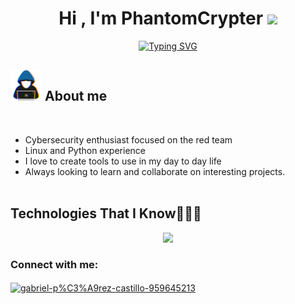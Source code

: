 <h1 align="center"><b>Hi , I'm PhantomCrypter </b><img src="https://media.giphy.com/media/hvRJCLFzcasrR4ia7z/giphy.gif" width="35"></h1>
<!--  -->
<p align="center">
  <a href="https://git.io/typing-svg"><img src="https://readme-typing-svg.demolab.com?font=Fira+Code&pause=1000&color=F70E0E&center=true&vCenter=true&random=false&width=435&lines=Welcome+to+my+GitHub;Azure+expertise;Virtualization+knowledge;Active+Learner%2FResearcher;Love+to+learn+new+stuffs..." alt="Typing SVG" /></a>


<br>


## <picture><img src = "https://github.com/0xAbdulKhalid/0xAbdulKhalid/raw/main/assets/mdImages/about_me.gif" width = 50px></picture> **About me**

<br>

-  Cybersecurity enthusiast focused on the red team
-  Linux and Python experience
-  I love to create tools to use in my day to day life
-  Always looking to learn and collaborate on interesting projects.
<br><br>

## **Technologies That I Know👨🏻‍💻**
<!--tech stack icons-->
<p align="center">
  <a href="https://skillicons.dev">
    <img src="https://skillicons.dev/icons?i=azure,bash,html,kali,py,sublime,ubuntu,&perline=14" />
  </a>
</p>

<h3 align="left">Connect with me:</h3>
<p align="left">
<a href="https://www.linkedin.com/in/gabriel-p%C3%A9rez-castillo-959645213/" target="blank"><img align="center" src="https://raw.githubusercontent.com/rahuldkjain/github-profile-readme-generator/master/src/images/icons/Social/linked-in-alt.svg" alt="gabriel-p%C3%A9rez-castillo-959645213" height="30" width="40" /></a>
</p>
